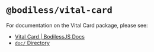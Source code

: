 # `@bodiless/vital-card`

For documentation on the Vital Card package, please see:

- [Vital Card | BodilessJS Docs](https://johnsonandjohnson.github.io/Bodiless-JS/#/VitalDesignSystem/Components/VitalCard/)
- [`doc/` Directory](./doc)
